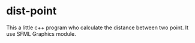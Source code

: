 # dist-point
This a little c++ program who calculate the distance between two point. It use SFML Graphics module.
